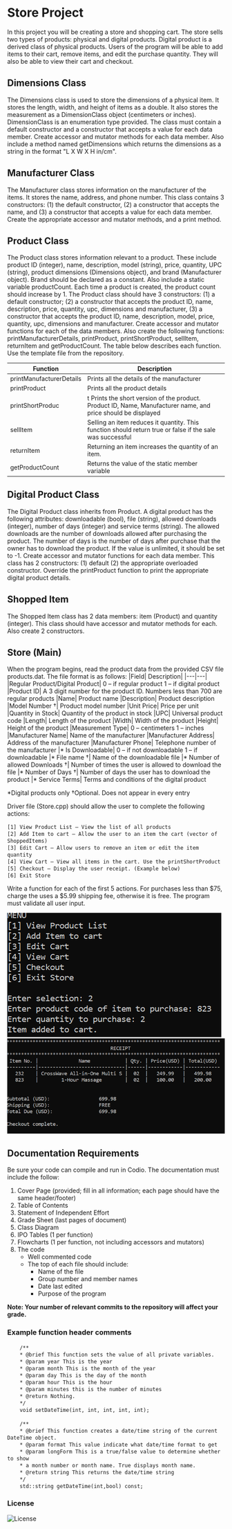 # Store Project

In this project you will be creating a store and shopping cart. The store sells two types of products: physical and digital products. Digital product is a derived class of physical products. Users of the program will be able to add items to their cart, remove items, and edit the purchase quantity. They will also be able to view their cart and checkout. 

## Dimensions Class
The Dimensions class is used to store the dimensions of a physical item. It stores the length, width, and height of items as a double. It also stores the measurement as a DimensionClass object (centimeters or inches). DimensionClass is an enumeration type provided.
The class must contain a default constructor and a constructor that accepts a value for each data member. Create accessor and mutator methods for each data member. Also include a method named getDimensions which returns the dimensions as a string in the format "L X W X H in/cm".

## Manufacturer Class
The Manufacturer class stores information on the manufacturer of the items. It stores the name, address, and phone number. 
This class contains 3 constructors: (1) the default constructor, (2) a constructor that accepts the name, and (3) a constructor that accepts a value for each data member. Create the appropriate accessor and mutator methods, and a print method.

## Product Class
The Product class stores information relevant to a product. These include product ID (integer), name, description, model (string), price, quantity, UPC (string), product dimensions (Dimensions object), and brand (Manufacturer object). Brand should be declared as a constant. Also include a static variable productCount. Each time a product is created, the product count should increase by 1.
The Product class should have 3 constructors: (1) a default constructor; (2) a constructor that accepts the product ID, name, description, price, quantity, upc, dimensions and manufacturer, (3) a constructor that accepts the product ID, name, description, model, price, quantity, upc, dimensions and manufacturer.
Create accessor and mutator functions for each of the data members. Also create the following functions: printManufacturerDetails, printProduct, printShortProduct, sellItem, returnItem and getProductCount. The table below describes each function. Use the template file from the repository.

|Function|Description|
|---|---|
|printManufacturerDetails|	Prints all the details of the manufacturer
|printProduct|	Prints all the product details
|printShortProduc|t	Prints the short version of the product. Product ID, Name, Manufacturer name, and price should be displayed
|sellItem|	Selling an item reduces it quantity. This function should return true or false if the sale was successful
|returnItem|	Returning an item increases the quantity of an item.
|getProductCount|	Returns the value of the static member variable

## Digital Product Class
The Digital Product class inherits from Product. A digital product has the following attributes: downloadable (bool), file (string), allowed downloads (integer), number of days (integer) and service terms (string). The allowed downloads are the number of downloads allowed after purchasing the product. The number of days is the number of days after purchase that the owner has to download the product. If the value is unlimited, it should be set to -1. Create accessor and mutator functions for each data member.
This class has 2 constructors: (1) default (2) the appropriate overloaded constructor. Override the printProduct function to print the appropriate digital product details.

## Shopped Item
The Shopped Item class has 2 data members: item (Product) and quantity (integer). This class should have accessor and mutator methods for each. Also create 2 constructors.

## Store (Main)
When the program begins, read the product data from the provided CSV file products.dat. The file format is as follows:
|Field|	Description|
|---|---|
|Regular Product/Digital Product|	0 – if regular product 1 – if digital product
|Product ID|	A 3 digit number for the product ID. Numbers less than 700 are regular products
|Name|	Product name
|Description|	Product description
|Model Number †|	Product model number
|Unit Price|	Price per unit
|Quantity in Stock|	Quantity of the product in stock
|UPC|	Universal product code
|Length|	Length of the product
|Width|	Width of the product
|Height|	Height of the product
|Measurement Type|	0 – centimeters 1 – inches 
|Manufacturer Name|	Name of the manufacturer
|Manufacturer Address|	Address of the manufacturer
|Manufacturer Phone|	Telephone number of the manufacturer
|* Is Downloadable| 	0 – if not downloadable 1 – if downloadable
|* File name †|	Name of the downloadable file
|* Number of allowed Downloads †|	Number of times the user is allowed to download the file
|* Number of Days †|	Number of days the user has to download the product
|* Service Terms|	Terms and conditions of the digital product

*Digital products only
†Optional. Does not appear in every entry

Driver file (Store.cpp) should allow the user to complete the following actions:

```
[1] View Product List – View the list of all products
[2] Add Item to cart – Allow the user to an item the cart (vector of ShoppedItems)
[3] Edit Cart – Allow users to remove an item or edit the item quantity
[4] View Cart – View all items in the cart. Use the printShortProduct
[5] Checkout – Display the user receipt. (Example below)
[6] Exit Store
```

Write a function for each of the first 5 actions. For purchases less than $75, charge the uses a $5.99 shipping fee, otherwise it is free. The program must validate all user input.

![img1.png](img1.png)
![img2.png](img2.png)
 

## Documentation Requirements

Be sure your code can compile and run in Codio. The documentation must include the follow:

1. Cover Page (provided; fill in all information; each page should have the same header/footer)
1. Table of Contents
1. Statement of Independent Effort
1. Grade Sheet (last pages of document)
1. Class Diagram
1. IPO Tables (1 per function)
1. Flowcharts (1 per function, not including accessors and mutators)
1. The code
    * Well commented code
    * The top of each file should include:
        - Name of the file
        - Group number and member names
        - Date last edited
        - Purpose of the program

**Note: Your number of relevant commits to the repository will affect your grade.**

### Example function header comments

```
	/**
	* @brief This function sets the value of all private variables.
	* @param year This is the year
	* @param month This is the month of the year
	* @param day This is the day of the month
	* @param hour This is the hour
	* @param minutes this is the number of minutes
	* @return Nothing.
	*/
	void setDateTime(int, int, int, int, int);

	/**
	* @brief This function creates a date/time string of the current DateTime object.
	* @param format This value indicate what date/time format to get
	* @param longForm This is a true/false value to determine whether to show 
	* a month number or month name. True displays month name.
	* @return string This returns the date/time string
	*/
	std::string getDateTime(int,bool) const;
```

### License

![License](https://github.com/vacoote89/MyStore/blob/master/LICENSE)